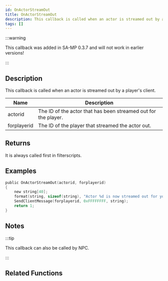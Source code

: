 ```yaml
---
id: OnActorStreamOut
title: OnActorStreamOut
description: This callback is called when an actor is streamed out by a player's client.
tags: []
---
```


:::warning

This callback was added in SA-MP 0.3.7 and will not work in earlier versions!

:::

## Description

This callback is called when an actor is streamed out by a player's client.

| Name        | Description                                                    |
| ----------- | -------------------------------------------------------------- |
| actorid     | The ID of the actor that has been streamed out for the player. |
| forplayerid | The ID of the player that streamed the actor out.              |

## Returns

It is always called first in filterscripts.

## Examples

```c
public OnActorStreamOut(actorid, forplayerid)
{
    new string[40];
    format(string, sizeof(string), "Actor %d is now streamed out for you.", actorid);
    SendClientMessage(forplayerid, 0xFFFFFFFF, string);
    return 1;
}
```

## Notes

:::tip

This callback can also be called by NPC.

:::

## Related Functions
